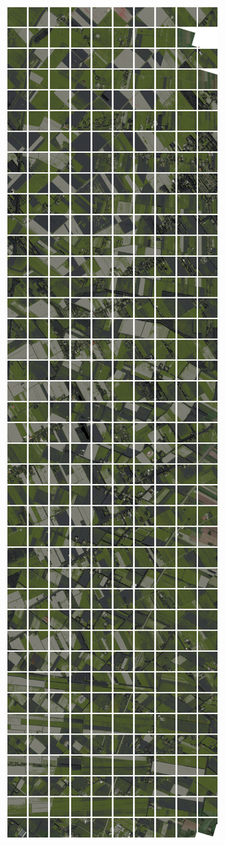 <html>
<div>
<img src="https://github.com/HakkaTjakka/NL_TILE_MAP/blob/main/18/655/-1061/r.6550.-10610.png" height="44" width="44">
<img src="https://github.com/HakkaTjakka/NL_TILE_MAP/blob/main/18/655/-1061/r.6551.-10610.png" height="44" width="44">
<img src="https://github.com/HakkaTjakka/NL_TILE_MAP/blob/main/18/655/-1061/r.6552.-10610.png" height="44" width="44">
<img src="https://github.com/HakkaTjakka/NL_TILE_MAP/blob/main/18/655/-1061/r.6553.-10610.png" height="44" width="44">
<img src="https://github.com/HakkaTjakka/NL_TILE_MAP/blob/main/18/655/-1061/r.6554.-10610.png" height="44" width="44">
<img src="https://github.com/HakkaTjakka/NL_TILE_MAP/blob/main/18/655/-1061/r.6555.-10610.png" height="44" width="44">
<img src="https://github.com/HakkaTjakka/NL_TILE_MAP/blob/main/18/655/-1061/r.6556.-10610.png" height="44" width="44">
<img src="https://github.com/HakkaTjakka/NL_TILE_MAP/blob/main/18/655/-1061/r.6557.-10610.png" height="44" width="44">
<img src="https://github.com/HakkaTjakka/NL_TILE_MAP/blob/main/18/655/-1061/r.6558.-10610.png" height="44" width="44">
<img src="https://github.com/HakkaTjakka/NL_TILE_MAP/blob/main/18/655/-1061/r.6559.-10610.png" height="44" width="44">
<img src="https://github.com/HakkaTjakka/NL_TILE_MAP/blob/main/18/656/-1061/r.6560.-10610.png" height="44" width="44">
<img src="https://github.com/HakkaTjakka/NL_TILE_MAP/blob/main/18/656/-1061/r.6561.-10610.png" height="44" width="44">
<img src="https://github.com/HakkaTjakka/NL_TILE_MAP/blob/main/18/656/-1061/r.6562.-10610.png" height="44" width="44">
<img src="https://github.com/HakkaTjakka/NL_TILE_MAP/blob/main/18/656/-1061/r.6563.-10610.png" height="44" width="44">
<img src="https://github.com/HakkaTjakka/NL_TILE_MAP/blob/main/18/656/-1061/r.6564.-10610.png" height="44" width="44">
<img src="https://github.com/HakkaTjakka/NL_TILE_MAP/blob/main/18/656/-1061/r.6565.-10610.png" height="44" width="44">
<img src="https://github.com/HakkaTjakka/NL_TILE_MAP/blob/main/18/656/-1061/r.6566.-10610.png" height="44" width="44">
<img src="https://github.com/HakkaTjakka/NL_TILE_MAP/blob/main/18/656/-1061/r.6567.-10610.png" height="44" width="44">
<img src="https://github.com/HakkaTjakka/NL_TILE_MAP/blob/main/18/656/-1061/r.6568.-10610.png" height="44" width="44">
<img src="https://github.com/HakkaTjakka/NL_TILE_MAP/blob/main/18/656/-1061/r.6569.-10610.png" height="44" width="44">
<br>
<img src="https://github.com/HakkaTjakka/NL_TILE_MAP/blob/main/18/655/-1061/r.6550.-10609.png" height="44" width="44">
<img src="https://github.com/HakkaTjakka/NL_TILE_MAP/blob/main/18/655/-1061/r.6551.-10609.png" height="44" width="44">
<img src="https://github.com/HakkaTjakka/NL_TILE_MAP/blob/main/18/655/-1061/r.6552.-10609.png" height="44" width="44">
<img src="https://github.com/HakkaTjakka/NL_TILE_MAP/blob/main/18/655/-1061/r.6553.-10609.png" height="44" width="44">
<img src="https://github.com/HakkaTjakka/NL_TILE_MAP/blob/main/18/655/-1061/r.6554.-10609.png" height="44" width="44">
<img src="https://github.com/HakkaTjakka/NL_TILE_MAP/blob/main/18/655/-1061/r.6555.-10609.png" height="44" width="44">
<img src="https://github.com/HakkaTjakka/NL_TILE_MAP/blob/main/18/655/-1061/r.6556.-10609.png" height="44" width="44">
<img src="https://github.com/HakkaTjakka/NL_TILE_MAP/blob/main/18/655/-1061/r.6557.-10609.png" height="44" width="44">
<img src="https://github.com/HakkaTjakka/NL_TILE_MAP/blob/main/18/655/-1061/r.6558.-10609.png" height="44" width="44">
<img src="https://github.com/HakkaTjakka/NL_TILE_MAP/blob/main/18/655/-1061/r.6559.-10609.png" height="44" width="44">
<img src="https://github.com/HakkaTjakka/NL_TILE_MAP/blob/main/18/656/-1061/r.6560.-10609.png" height="44" width="44">
<img src="https://github.com/HakkaTjakka/NL_TILE_MAP/blob/main/18/656/-1061/r.6561.-10609.png" height="44" width="44">
<img src="https://github.com/HakkaTjakka/NL_TILE_MAP/blob/main/18/656/-1061/r.6562.-10609.png" height="44" width="44">
<img src="https://github.com/HakkaTjakka/NL_TILE_MAP/blob/main/18/656/-1061/r.6563.-10609.png" height="44" width="44">
<img src="https://github.com/HakkaTjakka/NL_TILE_MAP/blob/main/18/656/-1061/r.6564.-10609.png" height="44" width="44">
<img src="https://github.com/HakkaTjakka/NL_TILE_MAP/blob/main/18/656/-1061/r.6565.-10609.png" height="44" width="44">
<img src="https://github.com/HakkaTjakka/NL_TILE_MAP/blob/main/18/656/-1061/r.6566.-10609.png" height="44" width="44">
<img src="https://github.com/HakkaTjakka/NL_TILE_MAP/blob/main/18/656/-1061/r.6567.-10609.png" height="44" width="44">
<img src="https://github.com/HakkaTjakka/NL_TILE_MAP/blob/main/18/656/-1061/r.6568.-10609.png" height="44" width="44">
<img src="https://github.com/HakkaTjakka/NL_TILE_MAP/blob/main/18/656/-1061/r.6569.-10609.png" height="44" width="44">
<br>
<img src="https://github.com/HakkaTjakka/NL_TILE_MAP/blob/main/18/655/-1061/r.6550.-10608.png" height="44" width="44">
<img src="https://github.com/HakkaTjakka/NL_TILE_MAP/blob/main/18/655/-1061/r.6551.-10608.png" height="44" width="44">
<img src="https://github.com/HakkaTjakka/NL_TILE_MAP/blob/main/18/655/-1061/r.6552.-10608.png" height="44" width="44">
<img src="https://github.com/HakkaTjakka/NL_TILE_MAP/blob/main/18/655/-1061/r.6553.-10608.png" height="44" width="44">
<img src="https://github.com/HakkaTjakka/NL_TILE_MAP/blob/main/18/655/-1061/r.6554.-10608.png" height="44" width="44">
<img src="https://github.com/HakkaTjakka/NL_TILE_MAP/blob/main/18/655/-1061/r.6555.-10608.png" height="44" width="44">
<img src="https://github.com/HakkaTjakka/NL_TILE_MAP/blob/main/18/655/-1061/r.6556.-10608.png" height="44" width="44">
<img src="https://github.com/HakkaTjakka/NL_TILE_MAP/blob/main/18/655/-1061/r.6557.-10608.png" height="44" width="44">
<img src="https://github.com/HakkaTjakka/NL_TILE_MAP/blob/main/18/655/-1061/r.6558.-10608.png" height="44" width="44">
<img src="https://github.com/HakkaTjakka/NL_TILE_MAP/blob/main/18/655/-1061/r.6559.-10608.png" height="44" width="44">
<img src="https://github.com/HakkaTjakka/NL_TILE_MAP/blob/main/18/656/-1061/r.6560.-10608.png" height="44" width="44">
<img src="https://github.com/HakkaTjakka/NL_TILE_MAP/blob/main/18/656/-1061/r.6561.-10608.png" height="44" width="44">
<img src="https://github.com/HakkaTjakka/NL_TILE_MAP/blob/main/18/656/-1061/r.6562.-10608.png" height="44" width="44">
<img src="https://github.com/HakkaTjakka/NL_TILE_MAP/blob/main/18/656/-1061/r.6563.-10608.png" height="44" width="44">
<img src="https://github.com/HakkaTjakka/NL_TILE_MAP/blob/main/18/656/-1061/r.6564.-10608.png" height="44" width="44">
<img src="https://github.com/HakkaTjakka/NL_TILE_MAP/blob/main/18/656/-1061/r.6565.-10608.png" height="44" width="44">
<img src="https://github.com/HakkaTjakka/NL_TILE_MAP/blob/main/18/656/-1061/r.6566.-10608.png" height="44" width="44">
<img src="https://github.com/HakkaTjakka/NL_TILE_MAP/blob/main/18/656/-1061/r.6567.-10608.png" height="44" width="44">
<img src="https://github.com/HakkaTjakka/NL_TILE_MAP/blob/main/18/656/-1061/r.6568.-10608.png" height="44" width="44">
<img src="https://github.com/HakkaTjakka/NL_TILE_MAP/blob/main/18/656/-1061/r.6569.-10608.png" height="44" width="44">
<br>
<img src="https://github.com/HakkaTjakka/NL_TILE_MAP/blob/main/18/655/-1061/r.6550.-10607.png" height="44" width="44">
<img src="https://github.com/HakkaTjakka/NL_TILE_MAP/blob/main/18/655/-1061/r.6551.-10607.png" height="44" width="44">
<img src="https://github.com/HakkaTjakka/NL_TILE_MAP/blob/main/18/655/-1061/r.6552.-10607.png" height="44" width="44">
<img src="https://github.com/HakkaTjakka/NL_TILE_MAP/blob/main/18/655/-1061/r.6553.-10607.png" height="44" width="44">
<img src="https://github.com/HakkaTjakka/NL_TILE_MAP/blob/main/18/655/-1061/r.6554.-10607.png" height="44" width="44">
<img src="https://github.com/HakkaTjakka/NL_TILE_MAP/blob/main/18/655/-1061/r.6555.-10607.png" height="44" width="44">
<img src="https://github.com/HakkaTjakka/NL_TILE_MAP/blob/main/18/655/-1061/r.6556.-10607.png" height="44" width="44">
<img src="https://github.com/HakkaTjakka/NL_TILE_MAP/blob/main/18/655/-1061/r.6557.-10607.png" height="44" width="44">
<img src="https://github.com/HakkaTjakka/NL_TILE_MAP/blob/main/18/655/-1061/r.6558.-10607.png" height="44" width="44">
<img src="https://github.com/HakkaTjakka/NL_TILE_MAP/blob/main/18/655/-1061/r.6559.-10607.png" height="44" width="44">
<img src="https://github.com/HakkaTjakka/NL_TILE_MAP/blob/main/18/656/-1061/r.6560.-10607.png" height="44" width="44">
<img src="https://github.com/HakkaTjakka/NL_TILE_MAP/blob/main/18/656/-1061/r.6561.-10607.png" height="44" width="44">
<img src="https://github.com/HakkaTjakka/NL_TILE_MAP/blob/main/18/656/-1061/r.6562.-10607.png" height="44" width="44">
<img src="https://github.com/HakkaTjakka/NL_TILE_MAP/blob/main/18/656/-1061/r.6563.-10607.png" height="44" width="44">
<img src="https://github.com/HakkaTjakka/NL_TILE_MAP/blob/main/18/656/-1061/r.6564.-10607.png" height="44" width="44">
<img src="https://github.com/HakkaTjakka/NL_TILE_MAP/blob/main/18/656/-1061/r.6565.-10607.png" height="44" width="44">
<img src="https://github.com/HakkaTjakka/NL_TILE_MAP/blob/main/18/656/-1061/r.6566.-10607.png" height="44" width="44">
<img src="https://github.com/HakkaTjakka/NL_TILE_MAP/blob/main/18/656/-1061/r.6567.-10607.png" height="44" width="44">
<img src="https://github.com/HakkaTjakka/NL_TILE_MAP/blob/main/18/656/-1061/r.6568.-10607.png" height="44" width="44">
<img src="https://github.com/HakkaTjakka/NL_TILE_MAP/blob/main/18/656/-1061/r.6569.-10607.png" height="44" width="44">
<br>
<img src="https://github.com/HakkaTjakka/NL_TILE_MAP/blob/main/18/655/-1061/r.6550.-10606.png" height="44" width="44">
<img src="https://github.com/HakkaTjakka/NL_TILE_MAP/blob/main/18/655/-1061/r.6551.-10606.png" height="44" width="44">
<img src="https://github.com/HakkaTjakka/NL_TILE_MAP/blob/main/18/655/-1061/r.6552.-10606.png" height="44" width="44">
<img src="https://github.com/HakkaTjakka/NL_TILE_MAP/blob/main/18/655/-1061/r.6553.-10606.png" height="44" width="44">
<img src="https://github.com/HakkaTjakka/NL_TILE_MAP/blob/main/18/655/-1061/r.6554.-10606.png" height="44" width="44">
<img src="https://github.com/HakkaTjakka/NL_TILE_MAP/blob/main/18/655/-1061/r.6555.-10606.png" height="44" width="44">
<img src="https://github.com/HakkaTjakka/NL_TILE_MAP/blob/main/18/655/-1061/r.6556.-10606.png" height="44" width="44">
<img src="https://github.com/HakkaTjakka/NL_TILE_MAP/blob/main/18/655/-1061/r.6557.-10606.png" height="44" width="44">
<img src="https://github.com/HakkaTjakka/NL_TILE_MAP/blob/main/18/655/-1061/r.6558.-10606.png" height="44" width="44">
<img src="https://github.com/HakkaTjakka/NL_TILE_MAP/blob/main/18/655/-1061/r.6559.-10606.png" height="44" width="44">
<img src="https://github.com/HakkaTjakka/NL_TILE_MAP/blob/main/18/656/-1061/r.6560.-10606.png" height="44" width="44">
<img src="https://github.com/HakkaTjakka/NL_TILE_MAP/blob/main/18/656/-1061/r.6561.-10606.png" height="44" width="44">
<img src="https://github.com/HakkaTjakka/NL_TILE_MAP/blob/main/18/656/-1061/r.6562.-10606.png" height="44" width="44">
<img src="https://github.com/HakkaTjakka/NL_TILE_MAP/blob/main/18/656/-1061/r.6563.-10606.png" height="44" width="44">
<img src="https://github.com/HakkaTjakka/NL_TILE_MAP/blob/main/18/656/-1061/r.6564.-10606.png" height="44" width="44">
<img src="https://github.com/HakkaTjakka/NL_TILE_MAP/blob/main/18/656/-1061/r.6565.-10606.png" height="44" width="44">
<img src="https://github.com/HakkaTjakka/NL_TILE_MAP/blob/main/18/656/-1061/r.6566.-10606.png" height="44" width="44">
<img src="https://github.com/HakkaTjakka/NL_TILE_MAP/blob/main/18/656/-1061/r.6567.-10606.png" height="44" width="44">
<img src="https://github.com/HakkaTjakka/NL_TILE_MAP/blob/main/18/656/-1061/r.6568.-10606.png" height="44" width="44">
<img src="https://github.com/HakkaTjakka/NL_TILE_MAP/blob/main/18/656/-1061/r.6569.-10606.png" height="44" width="44">
<br>
<img src="https://github.com/HakkaTjakka/NL_TILE_MAP/blob/main/18/655/-1061/r.6550.-10605.png" height="44" width="44">
<img src="https://github.com/HakkaTjakka/NL_TILE_MAP/blob/main/18/655/-1061/r.6551.-10605.png" height="44" width="44">
<img src="https://github.com/HakkaTjakka/NL_TILE_MAP/blob/main/18/655/-1061/r.6552.-10605.png" height="44" width="44">
<img src="https://github.com/HakkaTjakka/NL_TILE_MAP/blob/main/18/655/-1061/r.6553.-10605.png" height="44" width="44">
<img src="https://github.com/HakkaTjakka/NL_TILE_MAP/blob/main/18/655/-1061/r.6554.-10605.png" height="44" width="44">
<img src="https://github.com/HakkaTjakka/NL_TILE_MAP/blob/main/18/655/-1061/r.6555.-10605.png" height="44" width="44">
<img src="https://github.com/HakkaTjakka/NL_TILE_MAP/blob/main/18/655/-1061/r.6556.-10605.png" height="44" width="44">
<img src="https://github.com/HakkaTjakka/NL_TILE_MAP/blob/main/18/655/-1061/r.6557.-10605.png" height="44" width="44">
<img src="https://github.com/HakkaTjakka/NL_TILE_MAP/blob/main/18/655/-1061/r.6558.-10605.png" height="44" width="44">
<img src="https://github.com/HakkaTjakka/NL_TILE_MAP/blob/main/18/655/-1061/r.6559.-10605.png" height="44" width="44">
<img src="https://github.com/HakkaTjakka/NL_TILE_MAP/blob/main/18/656/-1061/r.6560.-10605.png" height="44" width="44">
<img src="https://github.com/HakkaTjakka/NL_TILE_MAP/blob/main/18/656/-1061/r.6561.-10605.png" height="44" width="44">
<img src="https://github.com/HakkaTjakka/NL_TILE_MAP/blob/main/18/656/-1061/r.6562.-10605.png" height="44" width="44">
<img src="https://github.com/HakkaTjakka/NL_TILE_MAP/blob/main/18/656/-1061/r.6563.-10605.png" height="44" width="44">
<img src="https://github.com/HakkaTjakka/NL_TILE_MAP/blob/main/18/656/-1061/r.6564.-10605.png" height="44" width="44">
<img src="https://github.com/HakkaTjakka/NL_TILE_MAP/blob/main/18/656/-1061/r.6565.-10605.png" height="44" width="44">
<img src="https://github.com/HakkaTjakka/NL_TILE_MAP/blob/main/18/656/-1061/r.6566.-10605.png" height="44" width="44">
<img src="https://github.com/HakkaTjakka/NL_TILE_MAP/blob/main/18/656/-1061/r.6567.-10605.png" height="44" width="44">
<img src="https://github.com/HakkaTjakka/NL_TILE_MAP/blob/main/18/656/-1061/r.6568.-10605.png" height="44" width="44">
<img src="https://github.com/HakkaTjakka/NL_TILE_MAP/blob/main/18/656/-1061/r.6569.-10605.png" height="44" width="44">
<br>
<img src="https://github.com/HakkaTjakka/NL_TILE_MAP/blob/main/18/655/-1061/r.6550.-10604.png" height="44" width="44">
<img src="https://github.com/HakkaTjakka/NL_TILE_MAP/blob/main/18/655/-1061/r.6551.-10604.png" height="44" width="44">
<img src="https://github.com/HakkaTjakka/NL_TILE_MAP/blob/main/18/655/-1061/r.6552.-10604.png" height="44" width="44">
<img src="https://github.com/HakkaTjakka/NL_TILE_MAP/blob/main/18/655/-1061/r.6553.-10604.png" height="44" width="44">
<img src="https://github.com/HakkaTjakka/NL_TILE_MAP/blob/main/18/655/-1061/r.6554.-10604.png" height="44" width="44">
<img src="https://github.com/HakkaTjakka/NL_TILE_MAP/blob/main/18/655/-1061/r.6555.-10604.png" height="44" width="44">
<img src="https://github.com/HakkaTjakka/NL_TILE_MAP/blob/main/18/655/-1061/r.6556.-10604.png" height="44" width="44">
<img src="https://github.com/HakkaTjakka/NL_TILE_MAP/blob/main/18/655/-1061/r.6557.-10604.png" height="44" width="44">
<img src="https://github.com/HakkaTjakka/NL_TILE_MAP/blob/main/18/655/-1061/r.6558.-10604.png" height="44" width="44">
<img src="https://github.com/HakkaTjakka/NL_TILE_MAP/blob/main/18/655/-1061/r.6559.-10604.png" height="44" width="44">
<img src="https://github.com/HakkaTjakka/NL_TILE_MAP/blob/main/18/656/-1061/r.6560.-10604.png" height="44" width="44">
<img src="https://github.com/HakkaTjakka/NL_TILE_MAP/blob/main/18/656/-1061/r.6561.-10604.png" height="44" width="44">
<img src="https://github.com/HakkaTjakka/NL_TILE_MAP/blob/main/18/656/-1061/r.6562.-10604.png" height="44" width="44">
<img src="https://github.com/HakkaTjakka/NL_TILE_MAP/blob/main/18/656/-1061/r.6563.-10604.png" height="44" width="44">
<img src="https://github.com/HakkaTjakka/NL_TILE_MAP/blob/main/18/656/-1061/r.6564.-10604.png" height="44" width="44">
<img src="https://github.com/HakkaTjakka/NL_TILE_MAP/blob/main/18/656/-1061/r.6565.-10604.png" height="44" width="44">
<img src="https://github.com/HakkaTjakka/NL_TILE_MAP/blob/main/18/656/-1061/r.6566.-10604.png" height="44" width="44">
<img src="https://github.com/HakkaTjakka/NL_TILE_MAP/blob/main/18/656/-1061/r.6567.-10604.png" height="44" width="44">
<img src="https://github.com/HakkaTjakka/NL_TILE_MAP/blob/main/18/656/-1061/r.6568.-10604.png" height="44" width="44">
<img src="https://github.com/HakkaTjakka/NL_TILE_MAP/blob/main/18/656/-1061/r.6569.-10604.png" height="44" width="44">
<br>
<img src="https://github.com/HakkaTjakka/NL_TILE_MAP/blob/main/18/655/-1061/r.6550.-10603.png" height="44" width="44">
<img src="https://github.com/HakkaTjakka/NL_TILE_MAP/blob/main/18/655/-1061/r.6551.-10603.png" height="44" width="44">
<img src="https://github.com/HakkaTjakka/NL_TILE_MAP/blob/main/18/655/-1061/r.6552.-10603.png" height="44" width="44">
<img src="https://github.com/HakkaTjakka/NL_TILE_MAP/blob/main/18/655/-1061/r.6553.-10603.png" height="44" width="44">
<img src="https://github.com/HakkaTjakka/NL_TILE_MAP/blob/main/18/655/-1061/r.6554.-10603.png" height="44" width="44">
<img src="https://github.com/HakkaTjakka/NL_TILE_MAP/blob/main/18/655/-1061/r.6555.-10603.png" height="44" width="44">
<img src="https://github.com/HakkaTjakka/NL_TILE_MAP/blob/main/18/655/-1061/r.6556.-10603.png" height="44" width="44">
<img src="https://github.com/HakkaTjakka/NL_TILE_MAP/blob/main/18/655/-1061/r.6557.-10603.png" height="44" width="44">
<img src="https://github.com/HakkaTjakka/NL_TILE_MAP/blob/main/18/655/-1061/r.6558.-10603.png" height="44" width="44">
<img src="https://github.com/HakkaTjakka/NL_TILE_MAP/blob/main/18/655/-1061/r.6559.-10603.png" height="44" width="44">
<img src="https://github.com/HakkaTjakka/NL_TILE_MAP/blob/main/18/656/-1061/r.6560.-10603.png" height="44" width="44">
<img src="https://github.com/HakkaTjakka/NL_TILE_MAP/blob/main/18/656/-1061/r.6561.-10603.png" height="44" width="44">
<img src="https://github.com/HakkaTjakka/NL_TILE_MAP/blob/main/18/656/-1061/r.6562.-10603.png" height="44" width="44">
<img src="https://github.com/HakkaTjakka/NL_TILE_MAP/blob/main/18/656/-1061/r.6563.-10603.png" height="44" width="44">
<img src="https://github.com/HakkaTjakka/NL_TILE_MAP/blob/main/18/656/-1061/r.6564.-10603.png" height="44" width="44">
<img src="https://github.com/HakkaTjakka/NL_TILE_MAP/blob/main/18/656/-1061/r.6565.-10603.png" height="44" width="44">
<img src="https://github.com/HakkaTjakka/NL_TILE_MAP/blob/main/18/656/-1061/r.6566.-10603.png" height="44" width="44">
<img src="https://github.com/HakkaTjakka/NL_TILE_MAP/blob/main/18/656/-1061/r.6567.-10603.png" height="44" width="44">
<img src="https://github.com/HakkaTjakka/NL_TILE_MAP/blob/main/18/656/-1061/r.6568.-10603.png" height="44" width="44">
<img src="https://github.com/HakkaTjakka/NL_TILE_MAP/blob/main/18/656/-1061/r.6569.-10603.png" height="44" width="44">
<br>
<img src="https://github.com/HakkaTjakka/NL_TILE_MAP/blob/main/18/655/-1061/r.6550.-10602.png" height="44" width="44">
<img src="https://github.com/HakkaTjakka/NL_TILE_MAP/blob/main/18/655/-1061/r.6551.-10602.png" height="44" width="44">
<img src="https://github.com/HakkaTjakka/NL_TILE_MAP/blob/main/18/655/-1061/r.6552.-10602.png" height="44" width="44">
<img src="https://github.com/HakkaTjakka/NL_TILE_MAP/blob/main/18/655/-1061/r.6553.-10602.png" height="44" width="44">
<img src="https://github.com/HakkaTjakka/NL_TILE_MAP/blob/main/18/655/-1061/r.6554.-10602.png" height="44" width="44">
<img src="https://github.com/HakkaTjakka/NL_TILE_MAP/blob/main/18/655/-1061/r.6555.-10602.png" height="44" width="44">
<img src="https://github.com/HakkaTjakka/NL_TILE_MAP/blob/main/18/655/-1061/r.6556.-10602.png" height="44" width="44">
<img src="https://github.com/HakkaTjakka/NL_TILE_MAP/blob/main/18/655/-1061/r.6557.-10602.png" height="44" width="44">
<img src="https://github.com/HakkaTjakka/NL_TILE_MAP/blob/main/18/655/-1061/r.6558.-10602.png" height="44" width="44">
<img src="https://github.com/HakkaTjakka/NL_TILE_MAP/blob/main/18/655/-1061/r.6559.-10602.png" height="44" width="44">
<img src="https://github.com/HakkaTjakka/NL_TILE_MAP/blob/main/18/656/-1061/r.6560.-10602.png" height="44" width="44">
<img src="https://github.com/HakkaTjakka/NL_TILE_MAP/blob/main/18/656/-1061/r.6561.-10602.png" height="44" width="44">
<img src="https://github.com/HakkaTjakka/NL_TILE_MAP/blob/main/18/656/-1061/r.6562.-10602.png" height="44" width="44">
<img src="https://github.com/HakkaTjakka/NL_TILE_MAP/blob/main/18/656/-1061/r.6563.-10602.png" height="44" width="44">
<img src="https://github.com/HakkaTjakka/NL_TILE_MAP/blob/main/18/656/-1061/r.6564.-10602.png" height="44" width="44">
<img src="https://github.com/HakkaTjakka/NL_TILE_MAP/blob/main/18/656/-1061/r.6565.-10602.png" height="44" width="44">
<img src="https://github.com/HakkaTjakka/NL_TILE_MAP/blob/main/18/656/-1061/r.6566.-10602.png" height="44" width="44">
<img src="https://github.com/HakkaTjakka/NL_TILE_MAP/blob/main/18/656/-1061/r.6567.-10602.png" height="44" width="44">
<img src="https://github.com/HakkaTjakka/NL_TILE_MAP/blob/main/18/656/-1061/r.6568.-10602.png" height="44" width="44">
<img src="https://github.com/HakkaTjakka/NL_TILE_MAP/blob/main/18/656/-1061/r.6569.-10602.png" height="44" width="44">
<br>
<img src="https://github.com/HakkaTjakka/NL_TILE_MAP/blob/main/18/655/-1061/r.6550.-10601.png" height="44" width="44">
<img src="https://github.com/HakkaTjakka/NL_TILE_MAP/blob/main/18/655/-1061/r.6551.-10601.png" height="44" width="44">
<img src="https://github.com/HakkaTjakka/NL_TILE_MAP/blob/main/18/655/-1061/r.6552.-10601.png" height="44" width="44">
<img src="https://github.com/HakkaTjakka/NL_TILE_MAP/blob/main/18/655/-1061/r.6553.-10601.png" height="44" width="44">
<img src="https://github.com/HakkaTjakka/NL_TILE_MAP/blob/main/18/655/-1061/r.6554.-10601.png" height="44" width="44">
<img src="https://github.com/HakkaTjakka/NL_TILE_MAP/blob/main/18/655/-1061/r.6555.-10601.png" height="44" width="44">
<img src="https://github.com/HakkaTjakka/NL_TILE_MAP/blob/main/18/655/-1061/r.6556.-10601.png" height="44" width="44">
<img src="https://github.com/HakkaTjakka/NL_TILE_MAP/blob/main/18/655/-1061/r.6557.-10601.png" height="44" width="44">
<img src="https://github.com/HakkaTjakka/NL_TILE_MAP/blob/main/18/655/-1061/r.6558.-10601.png" height="44" width="44">
<img src="https://github.com/HakkaTjakka/NL_TILE_MAP/blob/main/18/655/-1061/r.6559.-10601.png" height="44" width="44">
<img src="https://github.com/HakkaTjakka/NL_TILE_MAP/blob/main/18/656/-1061/r.6560.-10601.png" height="44" width="44">
<img src="https://github.com/HakkaTjakka/NL_TILE_MAP/blob/main/18/656/-1061/r.6561.-10601.png" height="44" width="44">
<img src="https://github.com/HakkaTjakka/NL_TILE_MAP/blob/main/18/656/-1061/r.6562.-10601.png" height="44" width="44">
<img src="https://github.com/HakkaTjakka/NL_TILE_MAP/blob/main/18/656/-1061/r.6563.-10601.png" height="44" width="44">
<img src="https://github.com/HakkaTjakka/NL_TILE_MAP/blob/main/18/656/-1061/r.6564.-10601.png" height="44" width="44">
<img src="https://github.com/HakkaTjakka/NL_TILE_MAP/blob/main/18/656/-1061/r.6565.-10601.png" height="44" width="44">
<img src="https://github.com/HakkaTjakka/NL_TILE_MAP/blob/main/18/656/-1061/r.6566.-10601.png" height="44" width="44">
<img src="https://github.com/HakkaTjakka/NL_TILE_MAP/blob/main/18/656/-1061/r.6567.-10601.png" height="44" width="44">
<img src="https://github.com/HakkaTjakka/NL_TILE_MAP/blob/main/18/656/-1061/r.6568.-10601.png" height="44" width="44">
<img src="https://github.com/HakkaTjakka/NL_TILE_MAP/blob/main/18/656/-1061/r.6569.-10601.png" height="44" width="44">
<br>
<img src="https://github.com/HakkaTjakka/NL_TILE_MAP/blob/main/18/655/-1060/r.6550.-10600.png" height="44" width="44">
<img src="https://github.com/HakkaTjakka/NL_TILE_MAP/blob/main/18/655/-1060/r.6551.-10600.png" height="44" width="44">
<img src="https://github.com/HakkaTjakka/NL_TILE_MAP/blob/main/18/655/-1060/r.6552.-10600.png" height="44" width="44">
<img src="https://github.com/HakkaTjakka/NL_TILE_MAP/blob/main/18/655/-1060/r.6553.-10600.png" height="44" width="44">
<img src="https://github.com/HakkaTjakka/NL_TILE_MAP/blob/main/18/655/-1060/r.6554.-10600.png" height="44" width="44">
<img src="https://github.com/HakkaTjakka/NL_TILE_MAP/blob/main/18/655/-1060/r.6555.-10600.png" height="44" width="44">
<img src="https://github.com/HakkaTjakka/NL_TILE_MAP/blob/main/18/655/-1060/r.6556.-10600.png" height="44" width="44">
<img src="https://github.com/HakkaTjakka/NL_TILE_MAP/blob/main/18/655/-1060/r.6557.-10600.png" height="44" width="44">
<img src="https://github.com/HakkaTjakka/NL_TILE_MAP/blob/main/18/655/-1060/r.6558.-10600.png" height="44" width="44">
<img src="https://github.com/HakkaTjakka/NL_TILE_MAP/blob/main/18/655/-1060/r.6559.-10600.png" height="44" width="44">
<img src="https://github.com/HakkaTjakka/NL_TILE_MAP/blob/main/18/656/-1060/r.6560.-10600.png" height="44" width="44">
<img src="https://github.com/HakkaTjakka/NL_TILE_MAP/blob/main/18/656/-1060/r.6561.-10600.png" height="44" width="44">
<img src="https://github.com/HakkaTjakka/NL_TILE_MAP/blob/main/18/656/-1060/r.6562.-10600.png" height="44" width="44">
<img src="https://github.com/HakkaTjakka/NL_TILE_MAP/blob/main/18/656/-1060/r.6563.-10600.png" height="44" width="44">
<img src="https://github.com/HakkaTjakka/NL_TILE_MAP/blob/main/18/656/-1060/r.6564.-10600.png" height="44" width="44">
<img src="https://github.com/HakkaTjakka/NL_TILE_MAP/blob/main/18/656/-1060/r.6565.-10600.png" height="44" width="44">
<img src="https://github.com/HakkaTjakka/NL_TILE_MAP/blob/main/18/656/-1060/r.6566.-10600.png" height="44" width="44">
<img src="https://github.com/HakkaTjakka/NL_TILE_MAP/blob/main/18/656/-1060/r.6567.-10600.png" height="44" width="44">
<img src="https://github.com/HakkaTjakka/NL_TILE_MAP/blob/main/18/656/-1060/r.6568.-10600.png" height="44" width="44">
<img src="https://github.com/HakkaTjakka/NL_TILE_MAP/blob/main/18/656/-1060/r.6569.-10600.png" height="44" width="44">
<br>
<img src="https://github.com/HakkaTjakka/NL_TILE_MAP/blob/main/18/655/-1060/r.6550.-10599.png" height="44" width="44">
<img src="https://github.com/HakkaTjakka/NL_TILE_MAP/blob/main/18/655/-1060/r.6551.-10599.png" height="44" width="44">
<img src="https://github.com/HakkaTjakka/NL_TILE_MAP/blob/main/18/655/-1060/r.6552.-10599.png" height="44" width="44">
<img src="https://github.com/HakkaTjakka/NL_TILE_MAP/blob/main/18/655/-1060/r.6553.-10599.png" height="44" width="44">
<img src="https://github.com/HakkaTjakka/NL_TILE_MAP/blob/main/18/655/-1060/r.6554.-10599.png" height="44" width="44">
<img src="https://github.com/HakkaTjakka/NL_TILE_MAP/blob/main/18/655/-1060/r.6555.-10599.png" height="44" width="44">
<img src="https://github.com/HakkaTjakka/NL_TILE_MAP/blob/main/18/655/-1060/r.6556.-10599.png" height="44" width="44">
<img src="https://github.com/HakkaTjakka/NL_TILE_MAP/blob/main/18/655/-1060/r.6557.-10599.png" height="44" width="44">
<img src="https://github.com/HakkaTjakka/NL_TILE_MAP/blob/main/18/655/-1060/r.6558.-10599.png" height="44" width="44">
<img src="https://github.com/HakkaTjakka/NL_TILE_MAP/blob/main/18/655/-1060/r.6559.-10599.png" height="44" width="44">
<img src="https://github.com/HakkaTjakka/NL_TILE_MAP/blob/main/18/656/-1060/r.6560.-10599.png" height="44" width="44">
<img src="https://github.com/HakkaTjakka/NL_TILE_MAP/blob/main/18/656/-1060/r.6561.-10599.png" height="44" width="44">
<img src="https://github.com/HakkaTjakka/NL_TILE_MAP/blob/main/18/656/-1060/r.6562.-10599.png" height="44" width="44">
<img src="https://github.com/HakkaTjakka/NL_TILE_MAP/blob/main/18/656/-1060/r.6563.-10599.png" height="44" width="44">
<img src="https://github.com/HakkaTjakka/NL_TILE_MAP/blob/main/18/656/-1060/r.6564.-10599.png" height="44" width="44">
<img src="https://github.com/HakkaTjakka/NL_TILE_MAP/blob/main/18/656/-1060/r.6565.-10599.png" height="44" width="44">
<img src="https://github.com/HakkaTjakka/NL_TILE_MAP/blob/main/18/656/-1060/r.6566.-10599.png" height="44" width="44">
<img src="https://github.com/HakkaTjakka/NL_TILE_MAP/blob/main/18/656/-1060/r.6567.-10599.png" height="44" width="44">
<img src="https://github.com/HakkaTjakka/NL_TILE_MAP/blob/main/18/656/-1060/r.6568.-10599.png" height="44" width="44">
<img src="https://github.com/HakkaTjakka/NL_TILE_MAP/blob/main/18/656/-1060/r.6569.-10599.png" height="44" width="44">
<br>
<img src="https://github.com/HakkaTjakka/NL_TILE_MAP/blob/main/18/655/-1060/r.6550.-10598.png" height="44" width="44">
<img src="https://github.com/HakkaTjakka/NL_TILE_MAP/blob/main/18/655/-1060/r.6551.-10598.png" height="44" width="44">
<img src="https://github.com/HakkaTjakka/NL_TILE_MAP/blob/main/18/655/-1060/r.6552.-10598.png" height="44" width="44">
<img src="https://github.com/HakkaTjakka/NL_TILE_MAP/blob/main/18/655/-1060/r.6553.-10598.png" height="44" width="44">
<img src="https://github.com/HakkaTjakka/NL_TILE_MAP/blob/main/18/655/-1060/r.6554.-10598.png" height="44" width="44">
<img src="https://github.com/HakkaTjakka/NL_TILE_MAP/blob/main/18/655/-1060/r.6555.-10598.png" height="44" width="44">
<img src="https://github.com/HakkaTjakka/NL_TILE_MAP/blob/main/18/655/-1060/r.6556.-10598.png" height="44" width="44">
<img src="https://github.com/HakkaTjakka/NL_TILE_MAP/blob/main/18/655/-1060/r.6557.-10598.png" height="44" width="44">
<img src="https://github.com/HakkaTjakka/NL_TILE_MAP/blob/main/18/655/-1060/r.6558.-10598.png" height="44" width="44">
<img src="https://github.com/HakkaTjakka/NL_TILE_MAP/blob/main/18/655/-1060/r.6559.-10598.png" height="44" width="44">
<img src="https://github.com/HakkaTjakka/NL_TILE_MAP/blob/main/18/656/-1060/r.6560.-10598.png" height="44" width="44">
<img src="https://github.com/HakkaTjakka/NL_TILE_MAP/blob/main/18/656/-1060/r.6561.-10598.png" height="44" width="44">
<img src="https://github.com/HakkaTjakka/NL_TILE_MAP/blob/main/18/656/-1060/r.6562.-10598.png" height="44" width="44">
<img src="https://github.com/HakkaTjakka/NL_TILE_MAP/blob/main/18/656/-1060/r.6563.-10598.png" height="44" width="44">
<img src="https://github.com/HakkaTjakka/NL_TILE_MAP/blob/main/18/656/-1060/r.6564.-10598.png" height="44" width="44">
<img src="https://github.com/HakkaTjakka/NL_TILE_MAP/blob/main/18/656/-1060/r.6565.-10598.png" height="44" width="44">
<img src="https://github.com/HakkaTjakka/NL_TILE_MAP/blob/main/18/656/-1060/r.6566.-10598.png" height="44" width="44">
<img src="https://github.com/HakkaTjakka/NL_TILE_MAP/blob/main/18/656/-1060/r.6567.-10598.png" height="44" width="44">
<img src="https://github.com/HakkaTjakka/NL_TILE_MAP/blob/main/18/656/-1060/r.6568.-10598.png" height="44" width="44">
<img src="https://github.com/HakkaTjakka/NL_TILE_MAP/blob/main/18/656/-1060/r.6569.-10598.png" height="44" width="44">
<br>
<img src="https://github.com/HakkaTjakka/NL_TILE_MAP/blob/main/18/655/-1060/r.6550.-10597.png" height="44" width="44">
<img src="https://github.com/HakkaTjakka/NL_TILE_MAP/blob/main/18/655/-1060/r.6551.-10597.png" height="44" width="44">
<img src="https://github.com/HakkaTjakka/NL_TILE_MAP/blob/main/18/655/-1060/r.6552.-10597.png" height="44" width="44">
<img src="https://github.com/HakkaTjakka/NL_TILE_MAP/blob/main/18/655/-1060/r.6553.-10597.png" height="44" width="44">
<img src="https://github.com/HakkaTjakka/NL_TILE_MAP/blob/main/18/655/-1060/r.6554.-10597.png" height="44" width="44">
<img src="https://github.com/HakkaTjakka/NL_TILE_MAP/blob/main/18/655/-1060/r.6555.-10597.png" height="44" width="44">
<img src="https://github.com/HakkaTjakka/NL_TILE_MAP/blob/main/18/655/-1060/r.6556.-10597.png" height="44" width="44">
<img src="https://github.com/HakkaTjakka/NL_TILE_MAP/blob/main/18/655/-1060/r.6557.-10597.png" height="44" width="44">
<img src="https://github.com/HakkaTjakka/NL_TILE_MAP/blob/main/18/655/-1060/r.6558.-10597.png" height="44" width="44">
<img src="https://github.com/HakkaTjakka/NL_TILE_MAP/blob/main/18/655/-1060/r.6559.-10597.png" height="44" width="44">
<img src="https://github.com/HakkaTjakka/NL_TILE_MAP/blob/main/18/656/-1060/r.6560.-10597.png" height="44" width="44">
<img src="https://github.com/HakkaTjakka/NL_TILE_MAP/blob/main/18/656/-1060/r.6561.-10597.png" height="44" width="44">
<img src="https://github.com/HakkaTjakka/NL_TILE_MAP/blob/main/18/656/-1060/r.6562.-10597.png" height="44" width="44">
<img src="https://github.com/HakkaTjakka/NL_TILE_MAP/blob/main/18/656/-1060/r.6563.-10597.png" height="44" width="44">
<img src="https://github.com/HakkaTjakka/NL_TILE_MAP/blob/main/18/656/-1060/r.6564.-10597.png" height="44" width="44">
<img src="https://github.com/HakkaTjakka/NL_TILE_MAP/blob/main/18/656/-1060/r.6565.-10597.png" height="44" width="44">
<img src="https://github.com/HakkaTjakka/NL_TILE_MAP/blob/main/18/656/-1060/r.6566.-10597.png" height="44" width="44">
<img src="https://github.com/HakkaTjakka/NL_TILE_MAP/blob/main/18/656/-1060/r.6567.-10597.png" height="44" width="44">
<img src="https://github.com/HakkaTjakka/NL_TILE_MAP/blob/main/18/656/-1060/r.6568.-10597.png" height="44" width="44">
<img src="https://github.com/HakkaTjakka/NL_TILE_MAP/blob/main/18/656/-1060/r.6569.-10597.png" height="44" width="44">
<br>
<img src="https://github.com/HakkaTjakka/NL_TILE_MAP/blob/main/18/655/-1060/r.6550.-10596.png" height="44" width="44">
<img src="https://github.com/HakkaTjakka/NL_TILE_MAP/blob/main/18/655/-1060/r.6551.-10596.png" height="44" width="44">
<img src="https://github.com/HakkaTjakka/NL_TILE_MAP/blob/main/18/655/-1060/r.6552.-10596.png" height="44" width="44">
<img src="https://github.com/HakkaTjakka/NL_TILE_MAP/blob/main/18/655/-1060/r.6553.-10596.png" height="44" width="44">
<img src="https://github.com/HakkaTjakka/NL_TILE_MAP/blob/main/18/655/-1060/r.6554.-10596.png" height="44" width="44">
<img src="https://github.com/HakkaTjakka/NL_TILE_MAP/blob/main/18/655/-1060/r.6555.-10596.png" height="44" width="44">
<img src="https://github.com/HakkaTjakka/NL_TILE_MAP/blob/main/18/655/-1060/r.6556.-10596.png" height="44" width="44">
<img src="https://github.com/HakkaTjakka/NL_TILE_MAP/blob/main/18/655/-1060/r.6557.-10596.png" height="44" width="44">
<img src="https://github.com/HakkaTjakka/NL_TILE_MAP/blob/main/18/655/-1060/r.6558.-10596.png" height="44" width="44">
<img src="https://github.com/HakkaTjakka/NL_TILE_MAP/blob/main/18/655/-1060/r.6559.-10596.png" height="44" width="44">
<img src="https://github.com/HakkaTjakka/NL_TILE_MAP/blob/main/18/656/-1060/r.6560.-10596.png" height="44" width="44">
<img src="https://github.com/HakkaTjakka/NL_TILE_MAP/blob/main/18/656/-1060/r.6561.-10596.png" height="44" width="44">
<img src="https://github.com/HakkaTjakka/NL_TILE_MAP/blob/main/18/656/-1060/r.6562.-10596.png" height="44" width="44">
<img src="https://github.com/HakkaTjakka/NL_TILE_MAP/blob/main/18/656/-1060/r.6563.-10596.png" height="44" width="44">
<img src="https://github.com/HakkaTjakka/NL_TILE_MAP/blob/main/18/656/-1060/r.6564.-10596.png" height="44" width="44">
<img src="https://github.com/HakkaTjakka/NL_TILE_MAP/blob/main/18/656/-1060/r.6565.-10596.png" height="44" width="44">
<img src="https://github.com/HakkaTjakka/NL_TILE_MAP/blob/main/18/656/-1060/r.6566.-10596.png" height="44" width="44">
<img src="https://github.com/HakkaTjakka/NL_TILE_MAP/blob/main/18/656/-1060/r.6567.-10596.png" height="44" width="44">
<img src="https://github.com/HakkaTjakka/NL_TILE_MAP/blob/main/18/656/-1060/r.6568.-10596.png" height="44" width="44">
<img src="https://github.com/HakkaTjakka/NL_TILE_MAP/blob/main/18/656/-1060/r.6569.-10596.png" height="44" width="44">
<br>
<img src="https://github.com/HakkaTjakka/NL_TILE_MAP/blob/main/18/655/-1060/r.6550.-10595.png" height="44" width="44">
<img src="https://github.com/HakkaTjakka/NL_TILE_MAP/blob/main/18/655/-1060/r.6551.-10595.png" height="44" width="44">
<img src="https://github.com/HakkaTjakka/NL_TILE_MAP/blob/main/18/655/-1060/r.6552.-10595.png" height="44" width="44">
<img src="https://github.com/HakkaTjakka/NL_TILE_MAP/blob/main/18/655/-1060/r.6553.-10595.png" height="44" width="44">
<img src="https://github.com/HakkaTjakka/NL_TILE_MAP/blob/main/18/655/-1060/r.6554.-10595.png" height="44" width="44">
<img src="https://github.com/HakkaTjakka/NL_TILE_MAP/blob/main/18/655/-1060/r.6555.-10595.png" height="44" width="44">
<img src="https://github.com/HakkaTjakka/NL_TILE_MAP/blob/main/18/655/-1060/r.6556.-10595.png" height="44" width="44">
<img src="https://github.com/HakkaTjakka/NL_TILE_MAP/blob/main/18/655/-1060/r.6557.-10595.png" height="44" width="44">
<img src="https://github.com/HakkaTjakka/NL_TILE_MAP/blob/main/18/655/-1060/r.6558.-10595.png" height="44" width="44">
<img src="https://github.com/HakkaTjakka/NL_TILE_MAP/blob/main/18/655/-1060/r.6559.-10595.png" height="44" width="44">
<img src="https://github.com/HakkaTjakka/NL_TILE_MAP/blob/main/18/656/-1060/r.6560.-10595.png" height="44" width="44">
<img src="https://github.com/HakkaTjakka/NL_TILE_MAP/blob/main/18/656/-1060/r.6561.-10595.png" height="44" width="44">
<img src="https://github.com/HakkaTjakka/NL_TILE_MAP/blob/main/18/656/-1060/r.6562.-10595.png" height="44" width="44">
<img src="https://github.com/HakkaTjakka/NL_TILE_MAP/blob/main/18/656/-1060/r.6563.-10595.png" height="44" width="44">
<img src="https://github.com/HakkaTjakka/NL_TILE_MAP/blob/main/18/656/-1060/r.6564.-10595.png" height="44" width="44">
<img src="https://github.com/HakkaTjakka/NL_TILE_MAP/blob/main/18/656/-1060/r.6565.-10595.png" height="44" width="44">
<img src="https://github.com/HakkaTjakka/NL_TILE_MAP/blob/main/18/656/-1060/r.6566.-10595.png" height="44" width="44">
<img src="https://github.com/HakkaTjakka/NL_TILE_MAP/blob/main/18/656/-1060/r.6567.-10595.png" height="44" width="44">
<img src="https://github.com/HakkaTjakka/NL_TILE_MAP/blob/main/18/656/-1060/r.6568.-10595.png" height="44" width="44">
<img src="https://github.com/HakkaTjakka/NL_TILE_MAP/blob/main/18/656/-1060/r.6569.-10595.png" height="44" width="44">
<br>
<img src="https://github.com/HakkaTjakka/NL_TILE_MAP/blob/main/18/655/-1060/r.6550.-10594.png" height="44" width="44">
<img src="https://github.com/HakkaTjakka/NL_TILE_MAP/blob/main/18/655/-1060/r.6551.-10594.png" height="44" width="44">
<img src="https://github.com/HakkaTjakka/NL_TILE_MAP/blob/main/18/655/-1060/r.6552.-10594.png" height="44" width="44">
<img src="https://github.com/HakkaTjakka/NL_TILE_MAP/blob/main/18/655/-1060/r.6553.-10594.png" height="44" width="44">
<img src="https://github.com/HakkaTjakka/NL_TILE_MAP/blob/main/18/655/-1060/r.6554.-10594.png" height="44" width="44">
<img src="https://github.com/HakkaTjakka/NL_TILE_MAP/blob/main/18/655/-1060/r.6555.-10594.png" height="44" width="44">
<img src="https://github.com/HakkaTjakka/NL_TILE_MAP/blob/main/18/655/-1060/r.6556.-10594.png" height="44" width="44">
<img src="https://github.com/HakkaTjakka/NL_TILE_MAP/blob/main/18/655/-1060/r.6557.-10594.png" height="44" width="44">
<img src="https://github.com/HakkaTjakka/NL_TILE_MAP/blob/main/18/655/-1060/r.6558.-10594.png" height="44" width="44">
<img src="https://github.com/HakkaTjakka/NL_TILE_MAP/blob/main/18/655/-1060/r.6559.-10594.png" height="44" width="44">
<img src="https://github.com/HakkaTjakka/NL_TILE_MAP/blob/main/18/656/-1060/r.6560.-10594.png" height="44" width="44">
<img src="https://github.com/HakkaTjakka/NL_TILE_MAP/blob/main/18/656/-1060/r.6561.-10594.png" height="44" width="44">
<img src="https://github.com/HakkaTjakka/NL_TILE_MAP/blob/main/18/656/-1060/r.6562.-10594.png" height="44" width="44">
<img src="https://github.com/HakkaTjakka/NL_TILE_MAP/blob/main/18/656/-1060/r.6563.-10594.png" height="44" width="44">
<img src="https://github.com/HakkaTjakka/NL_TILE_MAP/blob/main/18/656/-1060/r.6564.-10594.png" height="44" width="44">
<img src="https://github.com/HakkaTjakka/NL_TILE_MAP/blob/main/18/656/-1060/r.6565.-10594.png" height="44" width="44">
<img src="https://github.com/HakkaTjakka/NL_TILE_MAP/blob/main/18/656/-1060/r.6566.-10594.png" height="44" width="44">
<img src="https://github.com/HakkaTjakka/NL_TILE_MAP/blob/main/18/656/-1060/r.6567.-10594.png" height="44" width="44">
<img src="https://github.com/HakkaTjakka/NL_TILE_MAP/blob/main/18/656/-1060/r.6568.-10594.png" height="44" width="44">
<img src="https://github.com/HakkaTjakka/NL_TILE_MAP/blob/main/18/656/-1060/r.6569.-10594.png" height="44" width="44">
<br>
<img src="https://github.com/HakkaTjakka/NL_TILE_MAP/blob/main/18/655/-1060/r.6550.-10593.png" height="44" width="44">
<img src="https://github.com/HakkaTjakka/NL_TILE_MAP/blob/main/18/655/-1060/r.6551.-10593.png" height="44" width="44">
<img src="https://github.com/HakkaTjakka/NL_TILE_MAP/blob/main/18/655/-1060/r.6552.-10593.png" height="44" width="44">
<img src="https://github.com/HakkaTjakka/NL_TILE_MAP/blob/main/18/655/-1060/r.6553.-10593.png" height="44" width="44">
<img src="https://github.com/HakkaTjakka/NL_TILE_MAP/blob/main/18/655/-1060/r.6554.-10593.png" height="44" width="44">
<img src="https://github.com/HakkaTjakka/NL_TILE_MAP/blob/main/18/655/-1060/r.6555.-10593.png" height="44" width="44">
<img src="https://github.com/HakkaTjakka/NL_TILE_MAP/blob/main/18/655/-1060/r.6556.-10593.png" height="44" width="44">
<img src="https://github.com/HakkaTjakka/NL_TILE_MAP/blob/main/18/655/-1060/r.6557.-10593.png" height="44" width="44">
<img src="https://github.com/HakkaTjakka/NL_TILE_MAP/blob/main/18/655/-1060/r.6558.-10593.png" height="44" width="44">
<img src="https://github.com/HakkaTjakka/NL_TILE_MAP/blob/main/18/655/-1060/r.6559.-10593.png" height="44" width="44">
<img src="https://github.com/HakkaTjakka/NL_TILE_MAP/blob/main/18/656/-1060/r.6560.-10593.png" height="44" width="44">
<img src="https://github.com/HakkaTjakka/NL_TILE_MAP/blob/main/18/656/-1060/r.6561.-10593.png" height="44" width="44">
<img src="https://github.com/HakkaTjakka/NL_TILE_MAP/blob/main/18/656/-1060/r.6562.-10593.png" height="44" width="44">
<img src="https://github.com/HakkaTjakka/NL_TILE_MAP/blob/main/18/656/-1060/r.6563.-10593.png" height="44" width="44">
<img src="https://github.com/HakkaTjakka/NL_TILE_MAP/blob/main/18/656/-1060/r.6564.-10593.png" height="44" width="44">
<img src="https://github.com/HakkaTjakka/NL_TILE_MAP/blob/main/18/656/-1060/r.6565.-10593.png" height="44" width="44">
<img src="https://github.com/HakkaTjakka/NL_TILE_MAP/blob/main/18/656/-1060/r.6566.-10593.png" height="44" width="44">
<img src="https://github.com/HakkaTjakka/NL_TILE_MAP/blob/main/18/656/-1060/r.6567.-10593.png" height="44" width="44">
<img src="https://github.com/HakkaTjakka/NL_TILE_MAP/blob/main/18/656/-1060/r.6568.-10593.png" height="44" width="44">
<img src="https://github.com/HakkaTjakka/NL_TILE_MAP/blob/main/18/656/-1060/r.6569.-10593.png" height="44" width="44">
<br>
<img src="https://github.com/HakkaTjakka/NL_TILE_MAP/blob/main/18/655/-1060/r.6550.-10592.png" height="44" width="44">
<img src="https://github.com/HakkaTjakka/NL_TILE_MAP/blob/main/18/655/-1060/r.6551.-10592.png" height="44" width="44">
<img src="https://github.com/HakkaTjakka/NL_TILE_MAP/blob/main/18/655/-1060/r.6552.-10592.png" height="44" width="44">
<img src="https://github.com/HakkaTjakka/NL_TILE_MAP/blob/main/18/655/-1060/r.6553.-10592.png" height="44" width="44">
<img src="https://github.com/HakkaTjakka/NL_TILE_MAP/blob/main/18/655/-1060/r.6554.-10592.png" height="44" width="44">
<img src="https://github.com/HakkaTjakka/NL_TILE_MAP/blob/main/18/655/-1060/r.6555.-10592.png" height="44" width="44">
<img src="https://github.com/HakkaTjakka/NL_TILE_MAP/blob/main/18/655/-1060/r.6556.-10592.png" height="44" width="44">
<img src="https://github.com/HakkaTjakka/NL_TILE_MAP/blob/main/18/655/-1060/r.6557.-10592.png" height="44" width="44">
<img src="https://github.com/HakkaTjakka/NL_TILE_MAP/blob/main/18/655/-1060/r.6558.-10592.png" height="44" width="44">
<img src="https://github.com/HakkaTjakka/NL_TILE_MAP/blob/main/18/655/-1060/r.6559.-10592.png" height="44" width="44">
<img src="https://github.com/HakkaTjakka/NL_TILE_MAP/blob/main/18/656/-1060/r.6560.-10592.png" height="44" width="44">
<img src="https://github.com/HakkaTjakka/NL_TILE_MAP/blob/main/18/656/-1060/r.6561.-10592.png" height="44" width="44">
<img src="https://github.com/HakkaTjakka/NL_TILE_MAP/blob/main/18/656/-1060/r.6562.-10592.png" height="44" width="44">
<img src="https://github.com/HakkaTjakka/NL_TILE_MAP/blob/main/18/656/-1060/r.6563.-10592.png" height="44" width="44">
<img src="https://github.com/HakkaTjakka/NL_TILE_MAP/blob/main/18/656/-1060/r.6564.-10592.png" height="44" width="44">
<img src="https://github.com/HakkaTjakka/NL_TILE_MAP/blob/main/18/656/-1060/r.6565.-10592.png" height="44" width="44">
<img src="https://github.com/HakkaTjakka/NL_TILE_MAP/blob/main/18/656/-1060/r.6566.-10592.png" height="44" width="44">
<img src="https://github.com/HakkaTjakka/NL_TILE_MAP/blob/main/18/656/-1060/r.6567.-10592.png" height="44" width="44">
<img src="https://github.com/HakkaTjakka/NL_TILE_MAP/blob/main/18/656/-1060/r.6568.-10592.png" height="44" width="44">
<img src="https://github.com/HakkaTjakka/NL_TILE_MAP/blob/main/18/656/-1060/r.6569.-10592.png" height="44" width="44">
<br>
<img src="https://github.com/HakkaTjakka/NL_TILE_MAP/blob/main/18/655/-1060/r.6550.-10591.png" height="44" width="44">
<img src="https://github.com/HakkaTjakka/NL_TILE_MAP/blob/main/18/655/-1060/r.6551.-10591.png" height="44" width="44">
<img src="https://github.com/HakkaTjakka/NL_TILE_MAP/blob/main/18/655/-1060/r.6552.-10591.png" height="44" width="44">
<img src="https://github.com/HakkaTjakka/NL_TILE_MAP/blob/main/18/655/-1060/r.6553.-10591.png" height="44" width="44">
<img src="https://github.com/HakkaTjakka/NL_TILE_MAP/blob/main/18/655/-1060/r.6554.-10591.png" height="44" width="44">
<img src="https://github.com/HakkaTjakka/NL_TILE_MAP/blob/main/18/655/-1060/r.6555.-10591.png" height="44" width="44">
<img src="https://github.com/HakkaTjakka/NL_TILE_MAP/blob/main/18/655/-1060/r.6556.-10591.png" height="44" width="44">
<img src="https://github.com/HakkaTjakka/NL_TILE_MAP/blob/main/18/655/-1060/r.6557.-10591.png" height="44" width="44">
<img src="https://github.com/HakkaTjakka/NL_TILE_MAP/blob/main/18/655/-1060/r.6558.-10591.png" height="44" width="44">
<img src="https://github.com/HakkaTjakka/NL_TILE_MAP/blob/main/18/655/-1060/r.6559.-10591.png" height="44" width="44">
<img src="https://github.com/HakkaTjakka/NL_TILE_MAP/blob/main/18/656/-1060/r.6560.-10591.png" height="44" width="44">
<img src="https://github.com/HakkaTjakka/NL_TILE_MAP/blob/main/18/656/-1060/r.6561.-10591.png" height="44" width="44">
<img src="https://github.com/HakkaTjakka/NL_TILE_MAP/blob/main/18/656/-1060/r.6562.-10591.png" height="44" width="44">
<img src="https://github.com/HakkaTjakka/NL_TILE_MAP/blob/main/18/656/-1060/r.6563.-10591.png" height="44" width="44">
<img src="https://github.com/HakkaTjakka/NL_TILE_MAP/blob/main/18/656/-1060/r.6564.-10591.png" height="44" width="44">
<img src="https://github.com/HakkaTjakka/NL_TILE_MAP/blob/main/18/656/-1060/r.6565.-10591.png" height="44" width="44">
<img src="https://github.com/HakkaTjakka/NL_TILE_MAP/blob/main/18/656/-1060/r.6566.-10591.png" height="44" width="44">
<img src="https://github.com/HakkaTjakka/NL_TILE_MAP/blob/main/18/656/-1060/r.6567.-10591.png" height="44" width="44">
<img src="https://github.com/HakkaTjakka/NL_TILE_MAP/blob/main/18/656/-1060/r.6568.-10591.png" height="44" width="44">
<img src="https://github.com/HakkaTjakka/NL_TILE_MAP/blob/main/18/656/-1060/r.6569.-10591.png" height="44" width="44">
<br>
</div>
</html>

